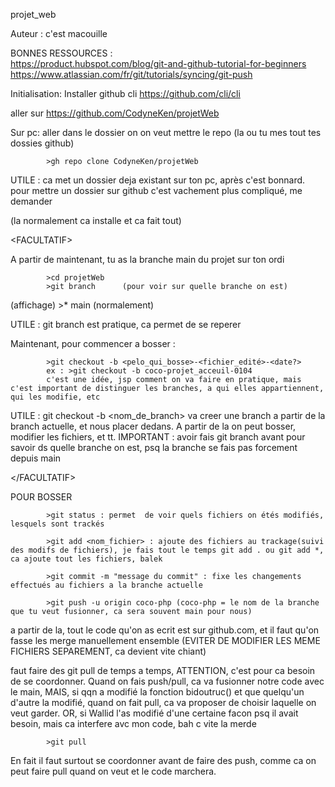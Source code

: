 projet_web

Auteur : c'est macouille

BONNES RESSOURCES :<br> https://product.hubspot.com/blog/git-and-github-tutorial-for-beginners <br>
                    https://www.atlassian.com/fr/git/tutorials/syncing/git-push

Initialisation:
Installer github cli https://github.com/cli/cli

aller sur https://github.com/CodyneKen/projetWeb

Sur pc:
aller dans le dossier on on veut mettre le repo (la ou tu mes tout tes dossies github)

            >gh repo clone CodyneKen/projetWeb
UTILE : ca met un dossier deja existant sur ton pc, après c'est bonnard.
        pour mettre un dossier sur github c'est vachement plus compliqué, me demander
        
(la normalement ca installe et ca fait tout)

\<FACULTATIF\>

A partir de maintenant, tu as la branche main du projet sur ton ordi

            >cd projetWeb
            >git branch      (pour voir sur quelle branche on est)
(affichage) >* main          (normalement)

UTILE : git branch est pratique, ca permet de se reperer 

Maintenant, pour commencer a bosser :
  
            >git checkout -b <pelo_qui_bosse>-<fichier_edité>-<date?>
            ex : >git checkout -b coco-projet_acceuil-0104
            c'est une idée, jsp comment on va faire en pratique, mais c'est important de distinguer les branches, a qui elles appartiennent, qui les modifie, etc
            
UTILE : git checkout -b <nom_de_branch> va creer une branch a partir de la branch actuelle, et nous placer dedans. A partir de la on peut bosser, modifier les fichiers, et tt. IMPORTANT : avoir fais git branch avant pour savoir ds quelle branche on est, psq la branche se fais pas forcement depuis main

\</FACULTATIF\>

POUR BOSSER
  
            >git status : permet  de voir quels fichiers on étés modifiés, lesquels sont trackés
            
            >git add <nom_fichier> : ajoute des fichiers au trackage(suivi des modifs de fichiers), je fais tout le temps git add . ou git add *, ca ajoute tout les fichiers, balek
            
            >git commit -m "message du commit" : fixe les changements effectués au fichiers a la branche actuelle
            
            >git push -u origin coco-php (coco-php = le nom de la branche que tu veut fusionner, ca sera souvent main pour nous)
a partir de la, tout le code qu'on as ecrit est sur github.com, et il faut qu'on fasse les merge manuellement ensemble
(EVITER DE MODIFIER LES MEME FICHIERS SEPAREMENT, ca devient vite chiant)

faut faire des git pull de temps a temps, ATTENTION, c'est pour ca besoin de se coordonner. Quand on fais push/pull, ca va fusionner notre code avec le main, MAIS, si qqn a modifié la fonction bidoutruc() et que quelqu'un d'autre la modifié, quand on fait pull, ca va proposer de choisir laquelle on veut garder. OR, si Wallid l'as modifié d'une certaine facon psq il avait besoin, mais ca interfere avc mon code, bah c vite la merde

            >git pull
 
 En fait il faut surtout se coordonner avant de faire des push, comme ca on peut faire pull quand on veut et le code marchera.
